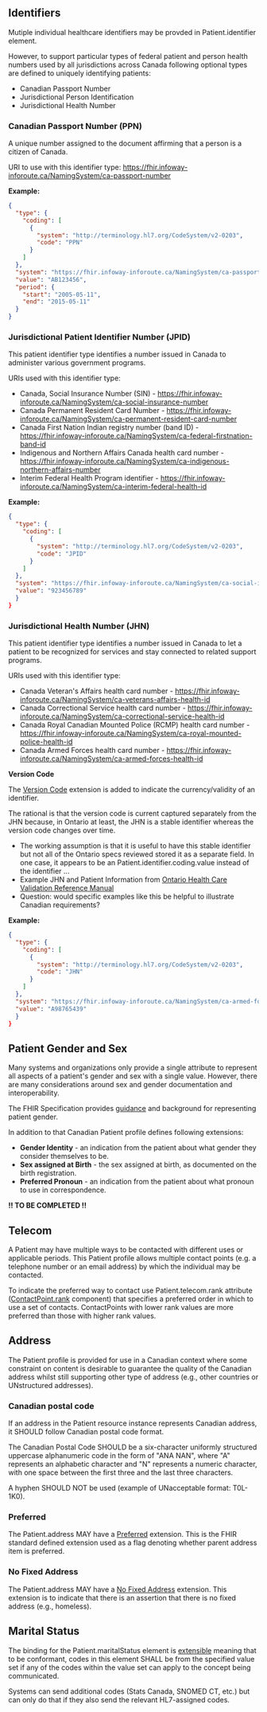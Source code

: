 <!--- Text entered into this file will appear at the bottome of the profiles page after the Formal Views of the profile content. -->
## Identifiers
Mutiple individual healthcare identifiers may be provded in Patient.identifier element. 

However, to support particular types of federal patient and person health numbers used by all jurisdictions across Canada following optional types are defined to uniquely identifying patients:
* Canadian Passport Number
* Jurisdictional Person Identification
* Jurisdictional Health Number

### Canadian Passport Number (PPN)
A unique number assigned to the document affirming that a person is a citizen of Canada. 

URI to use with this identifier type: https://fhir.infoway-inforoute.ca/NamingSystem/ca-passport-number

**Example:**
```json
{
  "type": {
    "coding": [
      {
        "system": "http://terminology.hl7.org/CodeSystem/v2-0203",
        "code": "PPN"
      }
    ]
  },
  "system": "https://fhir.infoway-inforoute.ca/NamingSystem/ca-passport-number",
  "value": "AB123456",
  "period": {
    "start": "2005-05-11",
    "end": "2015-05-11"
  }
}
```

### Jurisdictional Patient Identifier Number (JPID)
This patient identifier type identifies a number issued in Canada to administer various government programs. 

URIs used with this identifier type:
* Canada, Social Insurance Number (SIN) - https://fhir.infoway-inforoute.ca/NamingSystem/ca-social-insurance-number
* Canada Permanent Resident Card Number - https://fhir.infoway-inforoute.ca/NamingSystem/ca-permanent-resident-card-number
* Canada First Nation Indian registry number (band ID) - https://fhir.infoway-inforoute.ca/NamingSystem/ca-federal-firstnation-band-id
* Indigenous and Northern Affairs Canada health card number - https://fhir.infoway-inforoute.ca/NamingSystem/ca-indigenous-northern-affairs-number
* Interim Federal Health Program identifier - https://fhir.infoway-inforoute.ca/NamingSystem/ca-interim-federal-health-id

**Example:**
```json
{
  "type": {
    "coding": [
      {
        "system": "http://terminology.hl7.org/CodeSystem/v2-0203",
        "code": "JPID"
      }
    ]
  },
  "system": "https://fhir.infoway-inforoute.ca/NamingSystem/ca-social-insurance-number",
  "value": "923456789"
  }
}
```

### Jurisdictional Health Number (JHN)
This patient identifier type identifies a number issued in Canada to let a patient to be recognized for services and stay connected to related support programs.

URIs used with this identifier type:
* Canada Veteran's Affairs health card number - https://fhir.infoway-inforoute.ca/NamingSystem/ca-veterans-affairs-health-id 
* Canada Correctional Service health card number - https://fhir.infoway-inforoute.ca/NamingSystem/ca-correctional-service-health-id
* Canada Royal Canadian Mounted Police (RCMP) health card number - https://fhir.infoway-inforoute.ca/NamingSystem/ca-royal-mounted-police-health-id
* Canada Armed Forces health card number - https://fhir.infoway-inforoute.ca/NamingSystem/ca-armed-forces-health-id 

**Version Code**

The [Version Code](http://hl7.org/fhir/ca/core/StructureDefinition/ext-identifierversion) extension is added to indicate the currency/validity of an identifier.

The rational is that the version code is current captured separately from the JHN because, in Ontario at least, the JHN is a stable identifier whereas the version code changes over time. 
- The working assumption is that it is useful to have this stable identifier but not all of the Ontario specs reviewed stored it as a separate field.  In one case, it appears to be an Patient.identifier.coding.value instead of the identifier ...
- Example JHN and Patient Information from [Ontario Health Care Validation Reference Manual](http://www.health.gov.on.ca/english/providers/pub/ohip/ohipvalid_manual/ohipvalid_manual.pdf)
- Question: would specific examples like this be helpful to illustrate Canadian requirements?

**Example:**
```json
{
  "type": {
    "coding": [
      {
        "system": "http://terminology.hl7.org/CodeSystem/v2-0203",
        "code": "JHN"
      }
    ]
  },
  "system": "https://fhir.infoway-inforoute.ca/NamingSystem/ca-armed-forces-health-id",
  "value": "A98765439"
  }
}
```



## Patient Gender and Sex
Many systems and organizations only provide a single attribute to represent all aspects of a patient's gender and sex with a single value. However, there are many considerations around sex and gender documentation and interoperability.

The FHIR Specification provides [guidance](https://www.hl7.org/fhir/patient.html#gender) and background for representing patient gender.

In addition to that Canadian Patient profile defines following extensions:
* **Gender Identity** - an indication from the patient about what gender they consider themselves to be. 
* **Sex assigned at Birth** - the sex assigned at birth, as documented on the birth registration.
* **Preferred Pronoun** - an indication from the patient about what pronoun to use in correspondence.

**!! TO BE COMPLETED !!**

## Telecom
A Patient may have multiple ways to be contacted with different uses or applicable periods. This Patient profile allows multiple contact points (e.g. a telephone number or an email address) by which the individual may be contacted.

To indicate the preferred way to contact use Patient.telecom.rank attribute ([ContactPoint.rank](https://www.hl7.org/fhir/datatypes.html#contactpoint) component) that specifies a preferred order in which to use a set of contacts. ContactPoints with lower rank values are more preferred than those with higher rank values.

## Address
The Patient profile is provided for use in a Canadian context where some constraint on content is desirable to guarantee the quality of the Canadian address whilst still supporting other type of address (e.g., other countries or UNstructured addresses).

### Canadian postal code
If an address in the Patient resource instance represents Canadian address, it SHOULD follow Canadian postal code format.

The Canadian Postal Code SHOULD be a six-character uniformly structured uppercase alphanumeric code in the form of "ANA NAN", where "A" represents an alphabetic character and "N" represents a numeric character, with one space between the first three and the last three characters. 

A hyphen SHOULD NOT be used (example of UNacceptable format: T0L-1K0).

### Preferred 
The Patient.address MAY have a [Preferred](http://hl7.org/fhir/StructureDefinition/iso21090-preferred) extension. This is the FHIR standard defined extension used as a flag denoting whether parent address item is preferred.

### No Fixed Address
The Patient.address MAY have a [No Fixed Address](http://hl7.org/fhir/ca/core/StructureDefinition/no-fixed-address) extension. This extension is to indicate that there is an assertion that there is no fixed address (e.g., homeless).

## Marital Status
The binding for the Patient.maritalStatus element is [extensible](https://www.hl7.org/fhir/terminologies.html#extensible) meaning that to be conformant, codes in this element SHALL be from the specified value set if any of the codes within the value set can apply to the concept being communicated.

Systems can send additional codes (Stats Canada, SNOMED CT, etc.) but can only do that if they also send the relevant HL7-assigned codes.
